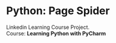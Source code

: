 # Python: Page Spider

Linkedin Learning Course Project.  
Course: **Learning Python with PyCharm**

